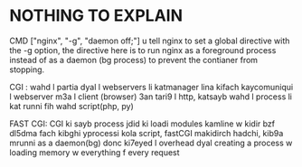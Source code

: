 # NOTHING TO EXPLAIN


CMD ["nginx", "-g", "daemon off;"]
u tell nginx to set a global directive with the -g option, the directive here is to run nginx as a foreground process instead of as a daemon (bg process) to prevent the contianer from stopping.

CGI :
wahd l partia dyal l webservers li katmanager lina kifach 
kaycomuniqui l webserver m3a l client (browser) 3an tari9 l http, katsayb wahd l process li kat runni fih wahd script(php, py)

FAST CGI:
CGI ki sayb process jdid ki loadi modules kamline w kidir bzf dl5dma fach kibghi yprocessi kola script, fastCGI makidirch hadchi, kib9a mrunni as a daemon(bg) donc ki7eyed l overhead dyal creating a process w loading memory w everything f every request

